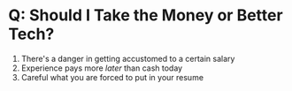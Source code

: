 # Q: Should I Take the Money or Better Tech?

1. There's a danger in getting accustomed to a certain salary
1. Experience pays more *later* than cash today
1. Careful what you are forced to put in your resume
